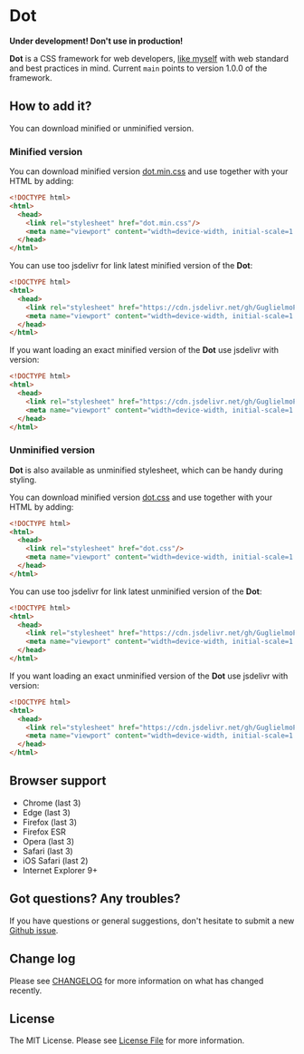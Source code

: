 # Dot

**Under development! Don't use in production!**

**Dot** is a CSS framework for web developers, [like myself](https://www.guglielmopepe.com/?utm_source=github.com&utm_medium=readme&utm_campaign=dot.css) with web standard and best practices in mind. Current `main` points to version 1.0.0 of the framework. 



## How to add it?

You can download minified or unminified version.



### Minified version

You can download minified version [dot.min.css](https://raw.githubusercontent.com/GuglielmoPepe/dot/main/src/dot.min.css) and use together with your HTML by adding:

```html
<!DOCTYPE html>
<html>
  <head>
    <link rel="stylesheet" href="dot.min.css"/>
    <meta name="viewport" content="width=device-width, initial-scale=1.0"/>
  </head>
</html>
```

You can use too jsdelivr for link latest minified version of the **Dot**:

```html
<!DOCTYPE html>
<html>
  <head>
    <link rel="stylesheet" href="https://cdn.jsdelivr.net/gh/GuglielmoPepe/dot/src/dot.min.css"/>
    <meta name="viewport" content="width=device-width, initial-scale=1.0"/>
  </head>
</html>
```

If you want loading an exact minified version of the **Dot** use jsdelivr with version:

```html
<!DOCTYPE html>
<html>
  <head>
    <link rel="stylesheet" href="https://cdn.jsdelivr.net/gh/GuglielmoPepe/dot@1.0.0/src/dot.min.css"/>
    <meta name="viewport" content="width=device-width, initial-scale=1.0"/>
  </head>
</html>
```


### Unminified version

**Dot** is also available as unminified stylesheet, which can be handy during styling.

You can download minified version [dot.css](https://raw.githubusercontent.com/GuglielmoPepe/dot/main/src/dot.css) and use together with your HTML by adding:

```html
<!DOCTYPE html>
<html>
  <head>
    <link rel="stylesheet" href="dot.css"/>
    <meta name="viewport" content="width=device-width, initial-scale=1.0"/>
  </head>
</html>
```

You can use too jsdelivr for link latest unminified version of the **Dot**:

```html
<!DOCTYPE html>
<html>
  <head>
    <link rel="stylesheet" href="https://cdn.jsdelivr.net/gh/GuglielmoPepe/dot/src/dot.css"/>
    <meta name="viewport" content="width=device-width, initial-scale=1.0"/>
  </head>
</html>
```

If you want loading an exact unminified version of the **Dot** use jsdelivr with version:

```html
<!DOCTYPE html>
<html>
  <head>
    <link rel="stylesheet" href="https://cdn.jsdelivr.net/gh/GuglielmoPepe/dot@1.0.0/src/dot.css"/>
    <meta name="viewport" content="width=device-width, initial-scale=1.0"/>
  </head>
</html>
```


## Browser support

- Chrome (last 3)
- Edge (last 3)
- Firefox (last 3)
- Firefox ESR
- Opera (last 3)
- Safari (last 3)
- iOS Safari (last 2)
- Internet Explorer 9+



## Got questions? Any troubles?
If you have questions or general suggestions, don't hesitate to submit a new [Github issue](https://github.com/GuglielmoPepe/dot/issues).



## Change log
Please see [CHANGELOG](CHANGELOG.md) for more information on what has changed recently.



## License
The MIT License. Please see [License File](LICENSE) for more information.


